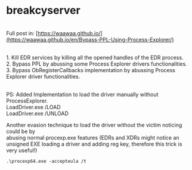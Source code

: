 # breakcyserver

<br/>Full post in: [https://waawaa.github.io/](https://waawaa.github.io/en/Bypass-PPL-Using-Process-Explorer/)

<br/> 1. Kill EDR services by killing all the opened handles of the EDR process.
<br/> 2. Bypass PPL by abussing some Process Explorer drivers functionalities.
<br/> 3. Bypass ObRegisterCallbacks implementation by abussing Process Explorer driver functionalities.

<br/>PS: Added Implementation to load the driver manually without ProcessExplorer.  
LoadDriver.exe /LOAD  
LoadDriver.exe /UNLOAD  

Another evasion technique to load the driver without the victim noticing could be by  
abusing normal procexp.exe features  (EDRs and XDRs might notice an unsigned EXE loading a driver and adding reg key, therefore this trick is very useful!)  
```  
.\procexp64.exe -accepteula /t  
```  
